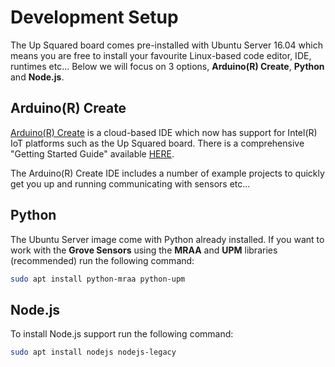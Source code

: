 # Development Setup
The Up Squared board comes pre-installed with Ubuntu Server 16.04 which means you are free to install your favourite Linux-based code editor, IDE, runtimes etc... Below we will focus on 3 options, **Arduino(R) Create**, **Python** and **Node.js**.

## Arduino(R) Create
[Arduino(R) Create](https://create.arduino.cc/) is a cloud-based IDE which now has support for Intel(R) IoT platforms such as the Up Squared board. There is a comprehensive "Getting Started Guide" available [HERE](https://software.intel.com/en-us/upsquared-grove-getting-started-guide).

The Arduino(R) Create IDE includes a number of example projects to quickly get you up and running communicating with sensors etc...

## Python
The Ubuntu Server image come with Python already installed. If you want to work with the **Grove Sensors** using the **MRAA** and **UPM** libraries (recommended) run the following command:
``` bash
sudo apt install python-mraa python-upm
```
## Node.js
To install Node.js support run the following command:
``` bash
sudo apt install nodejs nodejs-legacy
```
